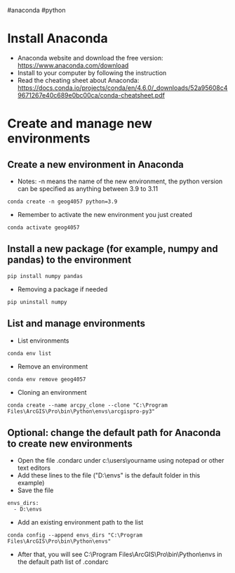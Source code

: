 #anaconda #python 
# Install Anaconda
- Anaconda website and download the free version: https://www.anaconda.com/download
- Install to your computer by following the instruction
- Read the cheating sheet about Anaconda: https://docs.conda.io/projects/conda/en/4.6.0/_downloads/52a95608c49671267e40c689e0bc00ca/conda-cheatsheet.pdf
# Create and manage new environments
## Create a new environment in Anaconda
- Notes: -n means the name of the new environment, the python version can be specified as anything between 3.9 to 3.11
```
conda create -n geog4057 python=3.9
```
- Remember to activate the new environment you just created
```
conda activate geog4057
```
## Install a new package (for example, numpy and pandas) to the environment

```
pip install numpy pandas
```
- Removing a package if needed

```
pip uninstall numpy
```

## List and manage environments
- List environments
```
conda env list
```

- Remove an environment
```
conda env remove geog4057
```

- Cloning an environment
```
conda create --name arcpy_clone --clone "C:\Program Files\ArcGIS\Pro\bin\Python\envs\arcgispro-py3"
```

## Optional: change the default path for Anaconda to create new environments
- Open the file .condarc under c:\users\yourname using notepad or other text editors
- Add these lines to the file ("D:\envs" is the default folder in this example)
- Save the file

```
envs_dirs:
  - D:\envs
```

- Add an existing environment path to the list
```
conda config --append envs_dirs "C:\Program Files\ArcGIS\Pro\bin\Python\envs"
```

- After that, you will see C:\Program Files\ArcGIS\Pro\bin\Python\envs in the default path list of .condarc


